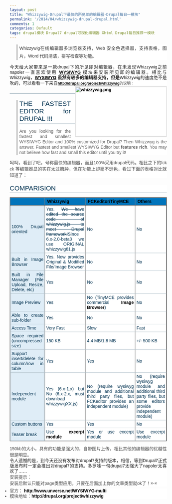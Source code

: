 ```yaml
---
layout: post
title: "Whizzywig-Drupal下最快的所见即的编辑器-Drupal每日一模块"
permalink: '/2014/04/whizzywig-drupal-drupal.html'
comments: 1
categories: Default
tags: drupal模块 Drupal7 drupal可视化编辑器 Xhtml Drupal每日推荐一模块
---
```

<blockquote style="background-color: white; border-left-color: rgb(204, 204, 204); border-left-style: solid; border-left-width: 5px; font-family: Arial, Verdana, sans-serif; font-size: 14px; margin-left: 1.5em; padding-left: 5px; text-align: justify;"><div style="line-height: 17px;"><span style="color: #333333; font-family: 宋体, Arial, Helvetica, sans-serif; line-height: 25px;">Whizzywig在线编辑器多浏览器支持，Web 安全色选择器，支持表格，图片，Word 代码清洁，拼写检查等功能。</span></div></blockquote>

<div style="background-color: white; font-family: Arial, Verdana, sans-serif; font-size: 14px; line-height: 17px; text-align: justify;">今天给大家带来是一款drupal下的所见即对编辑器，在未发现Whizzywig之前napoler一直喜欢使用&nbsp;<strong><a href="http://drupal.org/project/wysiwyg" rel="nofollow" style="color: black;">WYSIWYG</a>&nbsp;</strong>模块来安装所见即的编辑器。相比与Whizzywig，<strong><a href="http://drupal.org/project/wysiwyg" rel="nofollow" style="color: black;">WYSIWYG</a>&nbsp;虽然有较多的编辑器支持，但是</strong>Whizzywig的速度绝不是吹的，可以看看一下来自<span style="color: #494949; font-family: Verdana, sans-serif; font-size: 12px; line-height: 20px;"><a href="http://drupal.org/project/whizzywig" style="color: black; font-weight: bold;" target="_blank">http://drupal.org/project/whizzywig</a>的说明：</span></div>

<div style="background-color: white; font-family: Arial, Verdana, sans-serif; font-size: 14px; line-height: 17px; text-align: justify;"><span style="color: #494949; font-family: Verdana, sans-serif; font-size: 12px; line-height: 20px;"><span style="color: #003150; font-family: 'Bitstream Vera Sans', Verdana, Helvetica; font-size: 13px; line-height: 17px;"></span></span></div>

<div class="image-attach-body" style="background-color: white; float: right; font-family: Arial, Verdana, sans-serif; font-size: 14px; margin-left: 1em; text-align: justify; width: 294px;"><a href="http://drupal.org/node/590410" style="color: black; font-weight: bold; text-decoration: none;"><img alt="whizzywig.png" class="image image-thumbnail" height="160" src="http://drupal.org/files/images/whizzywig.png" style="border: none;" width="294"/></a></div>

<h2 style="background-color: white; border-bottom-color: rgb(127, 152, 167); border-bottom-style: solid; border-bottom-width: 1px; color: #003150; font-family: Arial, Verdana, sans-serif; font-weight: normal; margin: 0.95em 0px 0.25em; padding: 0px 0px 2px; text-align: justify;"></h2>

<blockquote style="background-color: white; border-left-color: rgb(204, 204, 204); border-left-style: solid; border-left-width: 5px; font-family: Arial, Verdana, sans-serif; font-size: 14px; margin-left: 1.5em; padding-left: 5px; text-align: justify;"><h2 style="border-bottom-color: rgb(127, 152, 167); border-bottom-style: solid; border-bottom-width: 1px; color: #003150; font-weight: normal; margin: 0.95em 0px 0.25em; padding: 0px 0px 2px;">THE FASTEST EDITOR for DRUPAL !!!</h2><div style="line-height: 17px; margin-bottom: 1em; margin-top: 1.2em; padding: 0px;">Are you looking for the fastest and smallest WYSIWYG Editor and 100% customized for Drupal? Then Whizzwyg is the answer. Fastest and smallest WYSIWYG Editor but&nbsp;<strong>features rich</strong>. You may not believe how fast and small this editor until you try it!</div></blockquote>

<div style="background-color: white; font-family: Arial, Verdana, sans-serif; font-size: 14px; line-height: 17px; text-align: justify;"><span style="color: #494949; font-family: Verdana, sans-serif;"><span style="line-height: 20px;">呵呵，看到了吧，号称最快的编辑器，而且100%采用drupal代码。相比之下的fck ck 等编辑器显的实在太过臃肿，但在功能上却毫不逊色，看过下面的表格对比就知道了：</span></span></div>

<div style="background-color: white; font-family: Arial, Verdana, sans-serif; font-size: 14px; line-height: 17px; text-align: justify;"><span style="color: #003150; font-family: 'Bitstream Vera Sans', Verdana, Helvetica;"></span></div>

<h2 style="background-color: white; border-bottom-color: rgb(127, 152, 167); border-bottom-style: solid; border-bottom-width: 1px; color: #003150; font-family: Arial, Verdana, sans-serif; font-weight: normal; margin: 0.95em 0px 0.25em; padding: 0px 0px 2px; text-align: justify;">COMPARISION</h2>

<table border="1" style="background-color: white; border-collapse: collapse; color: black; font-family: Arial, Verdana, sans-serif; font-size: 1em; margin-bottom: 1em; text-align: justify;"><tbody><tr bgcolor="#0174BB" style="font-size: 1em;"><th></th><th>Whizzywig</th><th>FCKeditor/TinyMCE</th><th>Others</th></tr><tr style="font-size: 1em;"><td bgcolor="#DFEDF7" style="border-bottom-color: rgb(175, 191, 200); border-bottom-style: solid; border-bottom-width: 1px; color: #003150; font-family: 'Bitstream Vera Sans', Verdana, Helvetica; font-size: 1em; padding: 4px;">100% Drupal oriented</td><td style="border-bottom-color: rgb(175, 191, 200); border-bottom-style: solid; border-bottom-width: 1px; color: #003150; font-family: 'Bitstream Vera Sans', Verdana, Helvetica; font-size: 1em; padding: 4px;">Yes.&nbsp;<del>We have edited the source code of whizzywig.js to meet Drupal framework!</del>Since 6.x-2.0-beta3 we use ORIGINAL whizzywig61.js</td><td style="border-bottom-color: rgb(175, 191, 200); border-bottom-style: solid; border-bottom-width: 1px; color: #003150; font-family: 'Bitstream Vera Sans', Verdana, Helvetica; font-size: 1em; padding: 4px;">No</td><td style="border-bottom-color: rgb(175, 191, 200); border-bottom-style: solid; border-bottom-width: 1px; color: #003150; font-family: 'Bitstream Vera Sans', Verdana, Helvetica; font-size: 1em; padding: 4px;">No</td></tr><tr style="font-size: 1em;"><td bgcolor="#DFEDF7" style="border-bottom-color: rgb(175, 191, 200); border-bottom-style: solid; border-bottom-width: 1px; color: #003150; font-family: 'Bitstream Vera Sans', Verdana, Helvetica; font-size: 1em; padding: 4px;">Built in Image Browser</td><td style="border-bottom-color: rgb(175, 191, 200); border-bottom-style: solid; border-bottom-width: 1px; color: #003150; font-family: 'Bitstream Vera Sans', Verdana, Helvetica; font-size: 1em; padding: 4px;">Yes. Now provides Original &amp; Modified File/Image Browser</td><td style="border-bottom-color: rgb(175, 191, 200); border-bottom-style: solid; border-bottom-width: 1px; color: #003150; font-family: 'Bitstream Vera Sans', Verdana, Helvetica; font-size: 1em; padding: 4px;">No</td><td style="border-bottom-color: rgb(175, 191, 200); border-bottom-style: solid; border-bottom-width: 1px; color: #003150; font-family: 'Bitstream Vera Sans', Verdana, Helvetica; font-size: 1em; padding: 4px;">No</td></tr><tr style="font-size: 1em;"><td bgcolor="#DFEDF7" style="border-bottom-color: rgb(175, 191, 200); border-bottom-style: solid; border-bottom-width: 1px; color: #003150; font-family: 'Bitstream Vera Sans', Verdana, Helvetica; font-size: 1em; padding: 4px;">Built in File Manager (File Upload, Resize, Delete, etc)</td><td style="border-bottom-color: rgb(175, 191, 200); border-bottom-style: solid; border-bottom-width: 1px; color: #003150; font-family: 'Bitstream Vera Sans', Verdana, Helvetica; font-size: 1em; padding: 4px;">Yes</td><td style="border-bottom-color: rgb(175, 191, 200); border-bottom-style: solid; border-bottom-width: 1px; color: #003150; font-family: 'Bitstream Vera Sans', Verdana, Helvetica; font-size: 1em; padding: 4px;">No</td><td style="border-bottom-color: rgb(175, 191, 200); border-bottom-style: solid; border-bottom-width: 1px; color: #003150; font-family: 'Bitstream Vera Sans', Verdana, Helvetica; font-size: 1em; padding: 4px;">No</td></tr><tr style="font-size: 1em;"><td bgcolor="#DFEDF7" style="border-bottom-color: rgb(175, 191, 200); border-bottom-style: solid; border-bottom-width: 1px; color: #003150; font-family: 'Bitstream Vera Sans', Verdana, Helvetica; font-size: 1em; padding: 4px;">Image Preview</td><td style="border-bottom-color: rgb(175, 191, 200); border-bottom-style: solid; border-bottom-width: 1px; color: #003150; font-family: 'Bitstream Vera Sans', Verdana, Helvetica; font-size: 1em; padding: 4px;">Yes</td><td style="border-bottom-color: rgb(175, 191, 200); border-bottom-style: solid; border-bottom-width: 1px; color: #003150; font-family: 'Bitstream Vera Sans', Verdana, Helvetica; font-size: 1em; padding: 4px;">No (TinyMCE provides commercial&nbsp;<a href="http://tinymce.moxiecode.com/plugins_imagemanager.php" rel="nofollow" style="color: black; font-weight: bold; text-decoration: none;">Image Browser</a>)</td><td style="border-bottom-color: rgb(175, 191, 200); border-bottom-style: solid; border-bottom-width: 1px; color: #003150; font-family: 'Bitstream Vera Sans', Verdana, Helvetica; font-size: 1em; padding: 4px;">No</td></tr><tr style="font-size: 1em;"><td bgcolor="#DFEDF7" style="border-bottom-color: rgb(175, 191, 200); border-bottom-style: solid; border-bottom-width: 1px; color: #003150; font-family: 'Bitstream Vera Sans', Verdana, Helvetica; font-size: 1em; padding: 4px;">Able to create sub-folder</td><td style="border-bottom-color: rgb(175, 191, 200); border-bottom-style: solid; border-bottom-width: 1px; color: #003150; font-family: 'Bitstream Vera Sans', Verdana, Helvetica; font-size: 1em; padding: 4px;">Yes</td><td style="border-bottom-color: rgb(175, 191, 200); border-bottom-style: solid; border-bottom-width: 1px; color: #003150; font-family: 'Bitstream Vera Sans', Verdana, Helvetica; font-size: 1em; padding: 4px;">No</td><td style="border-bottom-color: rgb(175, 191, 200); border-bottom-style: solid; border-bottom-width: 1px; color: #003150; font-family: 'Bitstream Vera Sans', Verdana, Helvetica; font-size: 1em; padding: 4px;">No</td></tr><tr style="font-size: 1em;"><td bgcolor="#DFEDF7" style="border-bottom-color: rgb(175, 191, 200); border-bottom-style: solid; border-bottom-width: 1px; color: #003150; font-family: 'Bitstream Vera Sans', Verdana, Helvetica; font-size: 1em; padding: 4px;">Access Time</td><td style="border-bottom-color: rgb(175, 191, 200); border-bottom-style: solid; border-bottom-width: 1px; color: #003150; font-family: 'Bitstream Vera Sans', Verdana, Helvetica; font-size: 1em; padding: 4px;">Very Fast</td><td style="border-bottom-color: rgb(175, 191, 200); border-bottom-style: solid; border-bottom-width: 1px; color: #003150; font-family: 'Bitstream Vera Sans', Verdana, Helvetica; font-size: 1em; padding: 4px;">Slow</td><td style="border-bottom-color: rgb(175, 191, 200); border-bottom-style: solid; border-bottom-width: 1px; color: #003150; font-family: 'Bitstream Vera Sans', Verdana, Helvetica; font-size: 1em; padding: 4px;">Fast</td></tr><tr style="font-size: 1em;"><td bgcolor="#DFEDF7" style="border-bottom-color: rgb(175, 191, 200); border-bottom-style: solid; border-bottom-width: 1px; color: #003150; font-family: 'Bitstream Vera Sans', Verdana, Helvetica; font-size: 1em; padding: 4px;">Space required (uncompressed size)</td><td style="border-bottom-color: rgb(175, 191, 200); border-bottom-style: solid; border-bottom-width: 1px; color: #003150; font-family: 'Bitstream Vera Sans', Verdana, Helvetica; font-size: 1em; padding: 4px;">150 KB</td><td style="border-bottom-color: rgb(175, 191, 200); border-bottom-style: solid; border-bottom-width: 1px; color: #003150; font-family: 'Bitstream Vera Sans', Verdana, Helvetica; font-size: 1em; padding: 4px;">4.4 MB/1.8 MB</td><td style="border-bottom-color: rgb(175, 191, 200); border-bottom-style: solid; border-bottom-width: 1px; color: #003150; font-family: 'Bitstream Vera Sans', Verdana, Helvetica; font-size: 1em; padding: 4px;">+/- 500 KB</td></tr><tr style="font-size: 1em;"><td bgcolor="#DFEDF7" style="border-bottom-color: rgb(175, 191, 200); border-bottom-style: solid; border-bottom-width: 1px; color: #003150; font-family: 'Bitstream Vera Sans', Verdana, Helvetica; font-size: 1em; padding: 4px;">Support insert/delete for column/row in table</td><td style="border-bottom-color: rgb(175, 191, 200); border-bottom-style: solid; border-bottom-width: 1px; color: #003150; font-family: 'Bitstream Vera Sans', Verdana, Helvetica; font-size: 1em; padding: 4px;">Yes</td><td style="border-bottom-color: rgb(175, 191, 200); border-bottom-style: solid; border-bottom-width: 1px; color: #003150; font-family: 'Bitstream Vera Sans', Verdana, Helvetica; font-size: 1em; padding: 4px;">Yes</td><td style="border-bottom-color: rgb(175, 191, 200); border-bottom-style: solid; border-bottom-width: 1px; color: #003150; font-family: 'Bitstream Vera Sans', Verdana, Helvetica; font-size: 1em; padding: 4px;">No</td></tr><tr style="font-size: 1em;"><td bgcolor="#DFEDF7" style="border-bottom-color: rgb(175, 191, 200); border-bottom-style: solid; border-bottom-width: 1px; color: #003150; font-family: 'Bitstream Vera Sans', Verdana, Helvetica; font-size: 1em; padding: 4px;">Independent module</td><td style="border-bottom-color: rgb(175, 191, 200); border-bottom-style: solid; border-bottom-width: 1px; color: #003150; font-family: 'Bitstream Vera Sans', Verdana, Helvetica; font-size: 1em; padding: 4px;">Yes (6.x-1.x) but No (6.x-2.x, must download whizzywigXX.js)</td><td style="border-bottom-color: rgb(175, 191, 200); border-bottom-style: solid; border-bottom-width: 1px; color: #003150; font-family: 'Bitstream Vera Sans', Verdana, Helvetica; font-size: 1em; padding: 4px;">No (require wysiwyg module and additional third party files, but FCKeditor provides an independent module)</td><td style="border-bottom-color: rgb(175, 191, 200); border-bottom-style: solid; border-bottom-width: 1px; color: #003150; font-family: 'Bitstream Vera Sans', Verdana, Helvetica; font-size: 1em; padding: 4px;">No (require wysiwyg module and additional third party files, but some editors provide independent module)</td></tr><tr style="font-size: 1em;"><td bgcolor="#DFEDF7" style="border-bottom-color: rgb(175, 191, 200); border-bottom-style: solid; border-bottom-width: 1px; color: #003150; font-family: 'Bitstream Vera Sans', Verdana, Helvetica; font-size: 1em; padding: 4px;">Custom buttons</td><td style="border-bottom-color: rgb(175, 191, 200); border-bottom-style: solid; border-bottom-width: 1px; color: #003150; font-family: 'Bitstream Vera Sans', Verdana, Helvetica; font-size: 1em; padding: 4px;">Yes</td><td style="border-bottom-color: rgb(175, 191, 200); border-bottom-style: solid; border-bottom-width: 1px; color: #003150; font-family: 'Bitstream Vera Sans', Verdana, Helvetica; font-size: 1em; padding: 4px;">Yes</td><td style="border-bottom-color: rgb(175, 191, 200); border-bottom-style: solid; border-bottom-width: 1px; color: #003150; font-family: 'Bitstream Vera Sans', Verdana, Helvetica; font-size: 1em; padding: 4px;">No</td></tr><tr style="font-size: 1em;"><td bgcolor="#DFEDF7" style="border-bottom-color: rgb(175, 191, 200); border-bottom-style: solid; border-bottom-width: 1px; color: #003150; font-family: 'Bitstream Vera Sans', Verdana, Helvetica; font-size: 1em; padding: 4px;">Teaser break</td><td style="border-bottom-color: rgb(175, 191, 200); border-bottom-style: solid; border-bottom-width: 1px; color: #003150; font-family: 'Bitstream Vera Sans', Verdana, Helvetica; font-size: 1em; padding: 4px;">Use&nbsp;<a href="http://drupal.org/project/excerpt" rel="nofollow" style="color: black; font-weight: bold; text-decoration: none;">excerpt module</a></td><td style="border-bottom-color: rgb(175, 191, 200); border-bottom-style: solid; border-bottom-width: 1px; color: #003150; font-family: 'Bitstream Vera Sans', Verdana, Helvetica; font-size: 1em; padding: 4px;">Yes or use excerpt module</td><td style="border-bottom-color: rgb(175, 191, 200); border-bottom-style: solid; border-bottom-width: 1px; color: #003150; font-family: 'Bitstream Vera Sans', Verdana, Helvetica; font-size: 1em; padding: 4px;">Use excerpt module</td></tr></tbody></table>

<div style="background-color: white; font-family: Arial, Verdana, sans-serif; font-size: 14px; line-height: 17px; text-align: justify;"><span style="color: #494949; font-family: Verdana, sans-serif;"><span style="line-height: 20px;">150kb的大小，具有的功能是强大的，自带图片上传，相比其他的编辑器的优越性很是明显。</span></span></div>

<div style="background-color: white; font-family: Arial, Verdana, sans-serif; font-size: 14px; line-height: 17px; text-align: justify;">令人遗憾的是，到今天还没有发布对drupal7支持的版本，相信，等到Drupal7正式版发布时一定会推出对drupal7的支持。多罗嗦一句drupal7太强大了napoler太喜欢了……</div>

<div style="background-color: white; font-family: Arial, Verdana, sans-serif; font-size: 14px; line-height: 17px; text-align: justify;"><span style="color: #494949; font-family: Verdana, sans-serif;"><span style="line-height: 20px;">安装提示：</span></span></div>

<div style="background-color: white; font-family: Arial, Verdana, sans-serif; font-size: 14px; line-height: 17px; text-align: justify;"><span style="color: #494949; font-family: Verdana, sans-serif;"><span style="line-height: 20px;">安装后默认只能对page类型应用，只要在后面加上你的文章类型就ok了！×-×</span></span></div>

<ul style="background-color: white; color: #494949; font-family: Verdana, sans-serif; font-size: 12px; line-height: 20px; margin: 0.5em 0px 1em; padding: 0px; text-align: justify;"><li style="font-family: Arial, Verdana, sans-serif; font-size: 14px; line-height: 17px;">官方：&nbsp;<a href="http://www.unverse.net/WYSIWYG-multi" style="color: black; font-weight: bold; text-decoration: none;" target="_blank">http://www.unverse.net/WYSIWYG-multi</a></li><li style="font-family: Arial, Verdana, sans-serif; font-size: 14px; line-height: 17px;">模块地址：<a href="http://drupal.org/project/whizzywig" style="color: black; font-weight: bold; text-decoration: none;" target="_blank">http://drupal.org/project/whizzywig</a></li></ul>